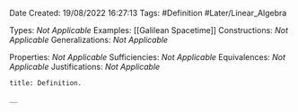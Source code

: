 <div class="topSpace"></div>

Date Created: 19/08/2022 16:27:13
Tags: #Definition #Later/Linear_Algebra

Types: _Not Applicable_
Examples: [[Galilean Spacetime]]
Constructions: _Not Applicable_
Generalizations: _Not Applicable_

Properties: _Not Applicable_
Sufficiencies: _Not Applicable_
Equivalences: _Not Applicable_
Justifications: _Not Applicable_

``` ad-Definition
title: Definition.

__

```
